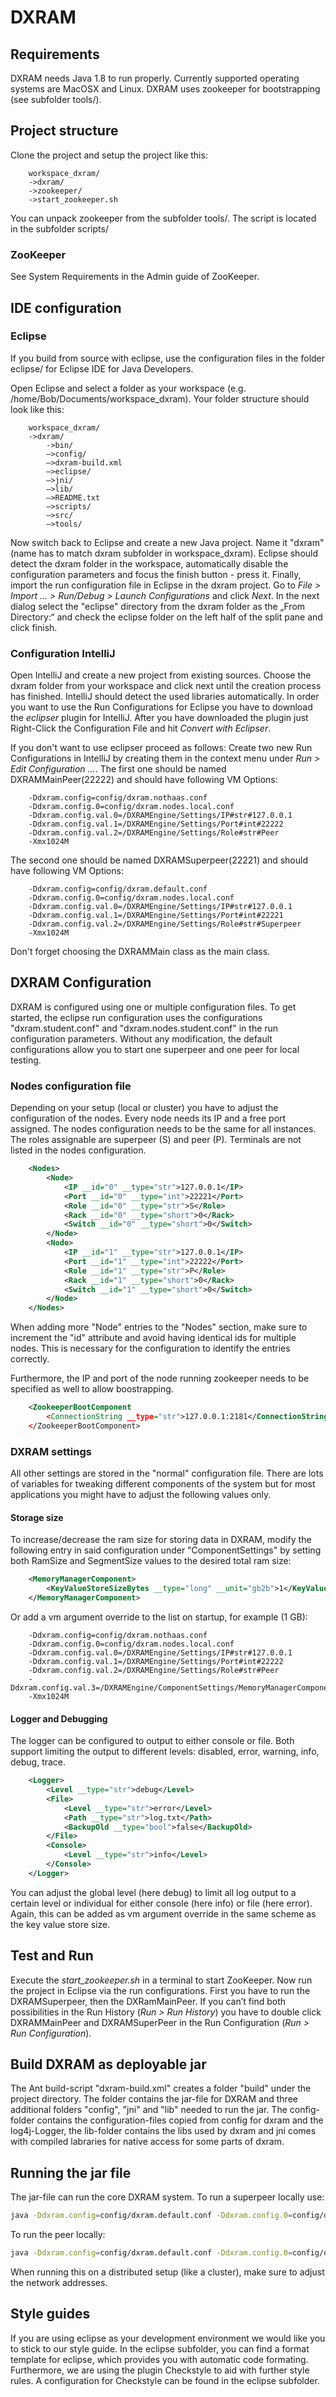 # DXRAM

## Requirements
DXRAM needs Java 1.8 to run properly. Currently supported operating 
systems are MacOSX and Linux. DXRAM uses zookeeper for bootstrapping 
(see subfolder tools/).

## Project structure
Clone the project and setup the project like this:
```
	workspace_dxram/
	->dxram/
	->zookeeper/
	->start_zookeeper.sh
```
You can unpack zookeeper from the subfolder tools/. The script is located
in the subfolder scripts/

### ZooKeeper
See System Requirements in the Admin guide of ZooKeeper.

## IDE configuration

### Eclipse
If you build from source with eclipse, use the configuration files in 
the folder eclipse/ for Eclipse IDE for Java Developers.

Open Eclipse and select a folder as your workspace 
(e.g. /home/Bob/Documents/workspace_dxram).
Your folder structure should look like this:
```	 
	workspace_dxram/
	->dxram/
		->bin/
		—>config/
		—>dxram-build.xml
		—>eclipse/
		—>jni/
		—>lib/
		—>README.txt
		—>scripts/
		—>src/
		—>tools/
```

Now switch back to Eclipse and create a new Java project. 
Name it "dxram" (name has to match dxram subfolder in workspace_dxram). 
Eclipse should detect the dxram folder in the workspace, automatically 
disable the configuration parameters and focus the finish 
button - press it.
Finally, import the run configuration file in Eclipse in the 
dxram project. Go to _File > Import … > Run/Debug > Launch Configurations_ 
and click _Next_.
In the next dialog select the "eclipse" directory from the dxram folder 
as the „From Directory:“ and check the eclipse folder on the left half 
of the split pane and click finish.

### Configuration IntelliJ
Open IntelliJ and create a new project from existing sources. Choose the dxram folder from your workspace and click next until the creation process has finished.
IntelliJ should detect the used libraries automatically. In order you want to use the Run Configurations for Eclipse you
have to download the _eclipser_ plugin for IntelliJ. After you have downloaded the plugin just Right-Click the Configuration File
and hit _Convert with Eclipser_.

If you don't want to use eclipser proceed as follows:
Create two new Run Configurations in IntelliJ by creating them in the context menu under _Run > Edit Configuration ..._.
The first one should be named DXRAMMainPeer(22222) and should have following VM Options:
```
	-Ddxram.config=config/dxram.nothaas.conf
	-Ddxram.config.0=config/dxram.nodes.local.conf
	-Ddxram.config.val.0=/DXRAMEngine/Settings/IP#str#127.0.0.1
	-Ddxram.config.val.1=/DXRAMEngine/Settings/Port#int#22222
	-Ddxram.config.val.2=/DXRAMEngine/Settings/Role#str#Peer
    -Xmx1024M
```
The second one should be named DXRAMSuperpeer(22221) and should have following VM Options:
```
	-Ddxram.config=config/dxram.default.conf
	-Ddxram.config.0=config/dxram.nodes.local.conf
	-Ddxram.config.val.0=/DXRAMEngine/Settings/IP#str#127.0.0.1
	-Ddxram.config.val.1=/DXRAMEngine/Settings/Port#int#22221
	-Ddxram.config.val.2=/DXRAMEngine/Settings/Role#str#Superpeer
    -Xmx1024M
```
Don't forget choosing the DXRAMMain class as the main class.


## DXRAM Configuration
DXRAM is configured using one or multiple configuration files. 
To get started, the eclipse run configuration uses the configurations 
"dxram.student.conf" and "dxram.nodes.student.conf" in the run 
configuration parameters. Without any modification, the default 
configurations allow you to start one superpeer and one peer for local
testing.

### Nodes configuration file

Depending on your setup (local or cluster) you have to adjust the configuration
of the nodes. Every node needs its IP and a free port assigned. The nodes
configuration needs to be the same for all instances. The roles assignable
are superpeer (S) and peer (P). Terminals are not listed in the nodes configuration.

```xml
	<Nodes>
		<Node>
			<IP __id="0" __type="str">127.0.0.1</IP>
			<Port __id="0" __type="int">22221</Port>
			<Role __id="0" __type="str">S</Role>
			<Rack __id="0" __type="short">0</Rack>
			<Switch __id="0" __type="short">0</Switch>
		</Node>
		<Node>
			<IP __id="1" __type="str">127.0.0.1</IP>
			<Port __id="1" __type="int">22222</Port>
			<Role __id="1" __type="str">P</Role>
			<Rack __id="1" __type="short">0</Rack>
			<Switch __id="1" __type="short">0</Switch>
		</Node>
	</Nodes>
```
When adding more "Node" entries to the "Nodes" section, make sure to 
increment the "id" attribute and avoid having identical ids for multiple nodes.
This is necessary for the configuration to identify the entries correctly.

Furthermore, the IP and port of the node running zookeeper needs to be
specified as well to allow boostrapping.

```xml
	<ZookeeperBootComponent
		<ConnectionString __type="str">127.0.0.1:2181</ConnectionString>
	</ZookeeperBootComponent>
```

### DXRAM settings

All other settings are stored in the "normal" configuration file. There
are lots of variables for tweaking different components of the system
but for most applications you might have to adjust the following values 
only.

#### Storage size
To increase/decrease the ram size for storing data in DXRAM, modify the
following entry in said configuration under "ComponentSettings" by setting 
both RamSize and SegmentSize values to the desired total ram size:
```xml
	<MemoryManagerComponent>
		<KeyValueStoreSizeBytes __type="long" __unit="gb2b">1</KeyValueStoreSizeBytes>
	</MemoryManagerComponent>
```
Or add a vm argument override to the list on startup, for example (1 GB):
```
	-Ddxram.config=config/dxram.nothaas.conf
	-Ddxram.config.0=config/dxram.nodes.local.conf
	-Ddxram.config.val.0=/DXRAMEngine/Settings/IP#str#127.0.0.1
	-Ddxram.config.val.1=/DXRAMEngine/Settings/Port#int#22222
	-Ddxram.config.val.2=/DXRAMEngine/Settings/Role#str#Peer
	-Ddxram.config.val.3=/DXRAMEngine/ComponentSettings/MemoryManagerComponent/KeyValueStoreSizeBytes#long#1073741824
    -Xmx1024M
```

#### Logger and Debugging
The logger can be configured to output to either console or file. Both 
support limiting the output to different levels: disabled, error, warning, info, debug, trace.
```xml
	<Logger>
		<Level __type="str">debug</Level>
		<File>
			<Level __type="str">error</Level>
			<Path __type="str">log.txt</Path>
			<BackupOld __type="bool">false</BackupOld>
		</File>
		<Console>
			<Level __type="str">info</Level>
		</Console>
	</Logger>
```
You can adjust the global level (here debug) to limit all log output to 
a certain level or individual for either console (here info) or file (here error).
Again, this can be added as vm argument override in the same scheme as the key value store size.

## Test and Run
Execute the _start_zookeeper.sh_ in a terminal to start ZooKeeper. Now 
run the project in Eclipse via the run configurations. First you have to 
run the DXRAMSuperpeer, then the DXRamMainPeer. If you can’t find both 
possibilities in the Run History (_Run > Run History_) you have to double 
click DXRAMMainPeer and DXRAMSuperPeer in the Run Configuration (_Run > Run Configuration_).

## Build DXRAM as deployable jar
The Ant build-script "dxram-build.xml" creates a folder "build" under the 
project directory. The folder contains the jar-file for DXRAM and three 
additional folders "config", "jni" and "lib" needed to run the jar. 
The config-folder contains the configuration-files copied from config 
for dxram and the log4j-Logger, the lib-folder contains the libs used by dxram and
jni comes with compiled labraries for native access for some parts of dxram.

## Running the jar file
The jar-file can run the core DXRAM system. To run a superpeer locally use:
```bash
java -Ddxram.config=config/dxram.default.conf -Ddxram.config.0=config/dxram.nodes.local.conf -Ddxram.config.val.0=/DXRAMEngine/Settings/IP#str#127.0.0.1 -Ddxram.config.val.1=/DXRAMEngine/Settings/Port#int#22221 -Ddxram.config.val.2=/DXRAMEngine/Settings/Role#str#Superpeer -cp DXRAM.jar de.hhu.bsinfo.dxram.run.DXRAMMain 
```
To run the peer locally:
```bash
java -Ddxram.config=config/dxram.default.conf -Ddxram.config.0=config/dxram.nodes.local.conf -Ddxram.config.val.0=/DXRAMEngine/Settings/IP#str#127.0.0.1 -Ddxram.config.val.1=/DXRAMEngine/Settings/Port#int#22222 -Ddxram.config.val.2=/DXRAMEngine/Settings/Role#str#Peer -cp DXRAM.jar de.hhu.bsinfo.dxram.run.DXRAMMain 
```

When running this on a distributed setup (like a cluster), make sure to adjust the network addresses.

## Style guides
If you are using eclipse as your development environment we would like you to stick to our style guide.
In the eclipse subfolder, you can find a format template for eclipse, which
provides you with automatic code formating. Furthermore, we are using the
plugin Checkstyle to aid with further style rules. A configuration for Checkstyle
can be found in the eclipse subfolder.
